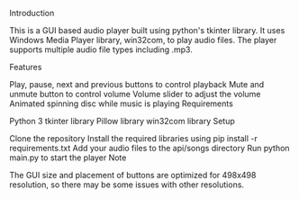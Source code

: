
Introduction

This is a GUI based audio player built using python's tkinter library. It uses Windows Media Player library, win32com, to play audio files. The player supports multiple audio file types including .mp3.

Features

Play, pause, next and previous buttons to control playback
Mute and unmute button to control volume
Volume slider to adjust the volume
Animated spinning disc while music is playing
Requirements

Python 3
tkinter library
Pillow library
win32com library
Setup

Clone the repository
Install the required libraries using pip install -r requirements.txt
Add your audio files to the api/songs directory
Run python main.py to start the player
Note

The GUI size and placement of buttons are optimized for 498x498 resolution, so there may be some issues with other resolutions.
